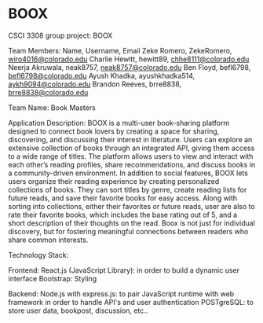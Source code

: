 # BOOX
CSCI 3308 group project: BOOX 

Team Members: Name, Username, Email
Zeke Romero, ZekeRomero, wiro4016@colorado.edu
Charlie Hewitt, hewitt89, chhe8111@colorado.edu
Neerja Akruwala, neak8757, neak8757@colorado.edu
Ben Floyd, befl6798, befl6798@colorado.edu
Ayush Khadka, ayushkhadka514, aykh9094@colorado.edu
Brandon Reeves, brre8838, brre8838@colorado.edu

Team Name: Book Masters

Application Description: 
BOOX is a multi-user book-sharing platform designed to connect book lovers by creating a space for sharing, discovering, and discussing their interest in literature. Users can explore an extensive collection of books through an integrated API, giving them access to a wide range of titles. The platform allows users to view and interact with each other’s reading profiles, share recommendations, and discuss books in a community-driven environment.
In addition to social features, BOOX lets users organize their reading experience by creating personalized collections of books. They can sort titles by genre, create reading lists for future reads, and save their favorite books for easy access. Along with sorting into collections, either their favorites or future reads, user are also to rate their favorite books, which includes the base rating out of 5, and a short description of their thoughts on the read. Boox is not just for individual discovery, but for fostering meaningful connections between readers who share common interests.


Technology Stack:

Frontend:
React.js (JavaScript Library): in order to build a dynamic user interface
Bootstrap: Styling

Backend:
Node.js with express.js: to pair JavaScript runtime with web framework in order to handle API's and  user authentication
POSTgreSQL: to store user data, bookpost, discussion, etc..


